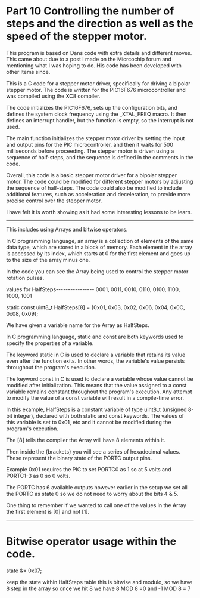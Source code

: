 # Part 10 Controlling the number of steps and the direction as well as the speed of the stepper motor.

This program is based on Dans code with extra details and different moves. This came about due to a post I made on the Micrcochip forum and mentioning what I was hoping to do. His code has been developed with other Items since.

This is a C code for a stepper motor driver, specifically for driving a bipolar stepper motor. The code is written for the PIC16F676 microcontroller and was compiled using the XC8 compiler.

The code initializes the PIC16F676, sets up the configuration bits, and defines the system clock frequency using the _XTAL_FREQ macro. It then defines an interrupt handler, but the function is empty, so the interrupt is not used.

The main function initializes the stepper motor driver by setting the input and output pins for the PIC microcontroller, and then it waits for 500 milliseconds before proceeding. The stepper motor is driven using a sequence of half-steps, and the sequence is defined in the comments in the code.

Overall, this code is a basic stepper motor driver for a bipolar stepper motor. The code could be modified for different stepper motors by adjusting the sequence of half-steps. The code could also be modified to include additional features, such as acceleration and deceleration, to provide more precise control over the stepper motor.

I have felt it is worth showing as it had some interesting lessons to be learn.

----------------------------------------------------------------------------------------------------------------------------------------------------------

This includes using Arrays and bitwise operators.

In C programming language, an array is a collection of elements of the same data type, which are stored in a block of memory. Each element in the array is accessed by its index, which starts at 0 for the first element and goes up to the size of the array minus one.

In the code you can see the Array being used to control the stepper motor rotation pulses.

values for HalfSteps---------------- 0001, 0011, 0010, 0110, 0100, 1100, 1000, 1001 

static const uint8_t HalfSteps[8] = {0x01, 0x03, 0x02, 0x06, 0x04, 0x0C, 0x08, 0x09};

We have given a variable name for the Array as HalfSteps.

In C programming language, static and const are both keywords used to specify the properties of a variable.

The keyword static in C is used to declare a variable that retains its value even after the function exits. In other words, the variable's value persists throughout the program's execution.

The keyword const in C is used to declare a variable whose value cannot be modified after initialization. This means that the value assigned to a const variable remains constant throughout the program's execution. Any attempt to modify the value of a const variable will result in a compile-time error.

In this example, HalfSteps is a constant variable of type uint8_t (unsigned 8-bit integer), declared with both static and const keywords. The values of this variable is set to 0x01, etc and it cannot be modified during the program's execution.

The [8] tells the compiler the Array will have 8 elements within it.

Then inside the {brackets} you will see a series of hexadecimal values. These represent the binary state of the PORTC output pins.

Example 0x01 requires the PIC to set PORTC0 as 1 so at 5 volts and PORTC1-3 as 0 so 0 volts.

The PORTC has 6 available outputs however earlier in the setup we set all the PORTC as state 0 so we do not need to worry about the bits 4 & 5.

One thing to remember if we wanted to call one of the values in the Array the first element is [0] and not [1].

------------------------------------------------------------------------------------------------------------------

# Bitwise operator usage within the code.

state &= 0x07;

keep the state within HalfSteps table this is bitwise and modulo, so we have 8 step in the array so once we hit 8 we have 8 MOD 8 =0 and -1 MOD 8 = 7

